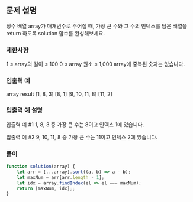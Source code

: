 ## 문제 설명

정수 배열 array가 매개변수로 주어질 때, 가장 큰 수와 그 수의 인덱스를 담은 배열을 return 하도록 solution 함수를 완성해보세요.

### 제한사항

1 ≤ array의 길이 ≤ 100
0 ≤ array 원소 ≤ 1,000
array에 중복된 숫자는 없습니다.

### 입출력 예

array result
[1, 8, 3] [8, 1]
[9, 10, 11, 8] [11, 2]

### 입출력 예 설명

입출력 예 #1
1, 8, 3 중 가장 큰 수는 8이고 인덱스 1에 있습니다.

입출력 예 #2
9, 10, 11, 8 중 가장 큰 수는 11이고 인덱스 2에 있습니다.

### 풀이

```javaScript
function solution(array) {
    let arr = [...array].sort((a, b) => a - b);
    let maxNum = arr[arr.length - 1];
    let idx = array.findIndex(el => el === maxNum);
    return [maxNum, idx];;
}
```
